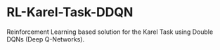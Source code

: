 # RL-Karel-Task-DDQN
Reinforcement Learning based solution for the Karel Task using Double DQNs (Deep Q-Networks). 

